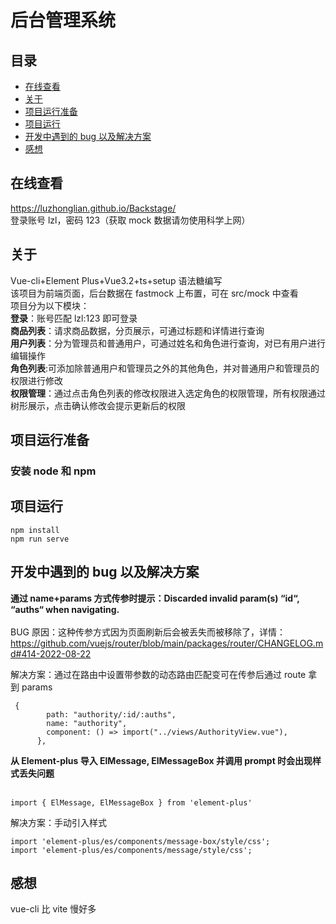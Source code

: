 # 后台管理系统

## 目录

- [在线查看](#demo)
- [关于](#about)
- [项目运行准备](#getting_started)
- [项目运行](#usage)
- [开发中遇到的 bug 以及解决方案](#bug)
- [感想](#opinion)

## 在线查看 <a name = "demo"></a>

https://luzhonglian.github.io/Backstage/  
登录账号 lzl，密码 123（获取 mock 数据请勿使用科学上网）

## 关于 <a name = "about"></a>

Vue-cli+Element Plus+Vue3.2+ts+setup 语法糖编写 <br>
该项目为前端页面，后台数据在 fastmock 上布置，可在 src/mock 中查看<br>
项目分为以下模块：<br>
**登录**：账号匹配 lzl:123 即可登录<br>
**商品列表**：请求商品数据，分页展示，可通过标题和详情进行查询<br>
**用户列表**：分为管理员和普通用户，可通过姓名和角色进行查询，对已有用户进行编辑操作<br>
**角色列表**:可添加除普通用户和管理员之外的其他角色，并对普通用户和管理员的权限进行修改<br>
**权限管理**：通过点击角色列表的修改权限进入选定角色的权限管理，所有权限通过树形展示，点击确认修改会提示更新后的权限

## 项目运行准备 <a name = "getting_started"></a>

### 安装 node 和 npm

## 项目运行 <a name = "usage"></a>

```
npm install
npm run serve
```

## 开发中遇到的 bug 以及解决方案 <a name = "bug"></a>

**通过 name+params 方式传参时提示：Discarded invalid param(s) “id“, “auths“ when navigating.** <br><br>
BUG 原因：这种传参方式因为页面刷新后会被丢失而被移除了，详情：https://github.com/vuejs/router/blob/main/packages/router/CHANGELOG.md#414-2022-08-22

解决方案：通过在路由中设置带参数的动态路由匹配变可在传参后通过 route 拿到 params

```
 {
        path: "authority/:id/:auths",
        name: "authority",
        component: () => import("../views/AuthorityView.vue"),
      },
```

**从 Element-plus 导入 ElMessage, ElMessageBox 并调用 prompt 时会出现样式丢失问题** <br><br>

```
import { ElMessage, ElMessageBox } from 'element-plus'
```

解决方案：手动引入样式

```
import 'element-plus/es/components/message-box/style/css';
import 'element-plus/es/components/message/style/css';
```

## 感想 <a name = "opinion"></a>

vue-cli 比 vite 慢好多
